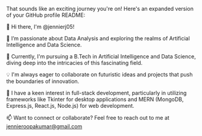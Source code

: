 
That sounds like an exciting journey you're on! Here's an expanded version of your GitHub profile README:

👋 Hi there, I'm @jennierj05!

👀 I’m passionate about Data Analysis and exploring the realms of Artificial Intelligence and Data Science.

🌱 Currently, I'm pursuing a B.Tech in Artificial Intelligence and Data Science, diving deep into the intricacies of this fascinating field.

💡 I'm always eager to collaborate on futuristic ideas and projects that push the boundaries of innovation.

💼  I have a keen interest in full-stack development, particularly in utilizing frameworks like Tkinter for desktop applications and MERN (MongoDB, Express.js, React.js, Node.js) for web development.

📫 Want to connect or collaborate? Feel free to reach out to me at jennieroopakumar@gmail.com

<!---
jennierj05/jennierj05 is a ✨ special ✨ repository because its `README.md` (this file) appears on your GitHub profile.
You can click the Preview link to take a look at your changes.
--->
